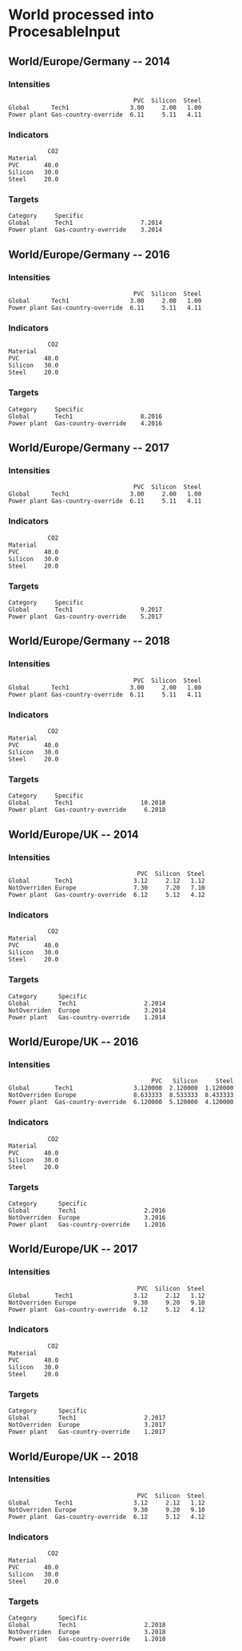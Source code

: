 # World processed into ProcesableInput

## World/Europe/Germany -- 2014
### Intensities
```
                                   PVC  Silicon  Steel
Global      Tech1                 3.00     2.00   1.00
Power plant Gas-country-override  6.11     5.11   4.11
```

### Indicators
```
           CO2
Material      
PVC       40.0
Silicon   30.0
Steel     20.0
```

### Targets
```
Category     Specific            
Global       Tech1                   7.2014
Power plant  Gas-country-override    3.2014
```

## World/Europe/Germany -- 2016
### Intensities
```
                                   PVC  Silicon  Steel
Global      Tech1                 3.00     2.00   1.00
Power plant Gas-country-override  6.11     5.11   4.11
```

### Indicators
```
           CO2
Material      
PVC       40.0
Silicon   30.0
Steel     20.0
```

### Targets
```
Category     Specific            
Global       Tech1                   8.2016
Power plant  Gas-country-override    4.2016
```

## World/Europe/Germany -- 2017
### Intensities
```
                                   PVC  Silicon  Steel
Global      Tech1                 3.00     2.00   1.00
Power plant Gas-country-override  6.11     5.11   4.11
```

### Indicators
```
           CO2
Material      
PVC       40.0
Silicon   30.0
Steel     20.0
```

### Targets
```
Category     Specific            
Global       Tech1                   9.2017
Power plant  Gas-country-override    5.2017
```

## World/Europe/Germany -- 2018
### Intensities
```
                                   PVC  Silicon  Steel
Global      Tech1                 3.00     2.00   1.00
Power plant Gas-country-override  6.11     5.11   4.11
```

### Indicators
```
           CO2
Material      
PVC       40.0
Silicon   30.0
Steel     20.0
```

### Targets
```
Category     Specific            
Global       Tech1                   10.2018
Power plant  Gas-country-override     6.2018
```

## World/Europe/UK -- 2014
### Intensities
```
                                    PVC  Silicon  Steel
Global       Tech1                 3.12     2.12   1.12
NotOverriden Europe                7.30     7.20   7.10
Power plant  Gas-country-override  6.12     5.12   4.12
```

### Indicators
```
           CO2
Material      
PVC       40.0
Silicon   30.0
Steel     20.0
```

### Targets
```
Category      Specific            
Global        Tech1                   2.2014
NotOverriden  Europe                  3.2014
Power plant   Gas-country-override    1.2014
```

## World/Europe/UK -- 2016
### Intensities
```
                                        PVC   Silicon     Steel
Global       Tech1                 3.120000  2.120000  1.120000
NotOverriden Europe                8.633333  8.533333  8.433333
Power plant  Gas-country-override  6.120000  5.120000  4.120000
```

### Indicators
```
           CO2
Material      
PVC       40.0
Silicon   30.0
Steel     20.0
```

### Targets
```
Category      Specific            
Global        Tech1                   2.2016
NotOverriden  Europe                  3.2016
Power plant   Gas-country-override    1.2016
```

## World/Europe/UK -- 2017
### Intensities
```
                                    PVC  Silicon  Steel
Global       Tech1                 3.12     2.12   1.12
NotOverriden Europe                9.30     9.20   9.10
Power plant  Gas-country-override  6.12     5.12   4.12
```

### Indicators
```
           CO2
Material      
PVC       40.0
Silicon   30.0
Steel     20.0
```

### Targets
```
Category      Specific            
Global        Tech1                   2.2017
NotOverriden  Europe                  3.2017
Power plant   Gas-country-override    1.2017
```

## World/Europe/UK -- 2018
### Intensities
```
                                    PVC  Silicon  Steel
Global       Tech1                 3.12     2.12   1.12
NotOverriden Europe                9.30     9.20   9.10
Power plant  Gas-country-override  6.12     5.12   4.12
```

### Indicators
```
           CO2
Material      
PVC       40.0
Silicon   30.0
Steel     20.0
```

### Targets
```
Category      Specific            
Global        Tech1                   2.2018
NotOverriden  Europe                  3.2018
Power plant   Gas-country-override    1.2018
```
